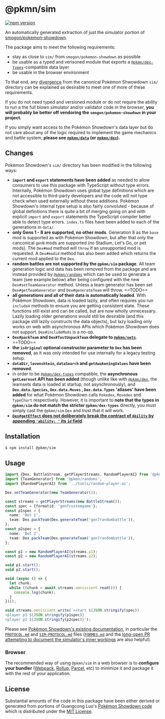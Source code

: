 # @pkmn/sim

[![npm version](https://img.shields.io/npm/v/@pkmn/sim.svg)](https://www.npmjs.com/package/@pkmn/sim)&nbsp;

An automatically generated extraction of just the simulator portion of [smogon/pokemon-showdown][0].

The package aims to meet the following requirements:

- stay as close to `sim/` from `smogon/pokemon-showdown` as possible
- be usable as a typed and verisoned module that exports a [`@pkmn/dex-types`][2]-compatible data
  layer
- be usable in the browser environment

To that end, any [divergence](#changes) from the canonical Pokémon Shwowdown `sim/` directory can be explained
as desirable to meet one of more of these requirements.

If you do not need typed and versioned module or do not require the ability to run a the full blown
simulator and/or validator code in the browser, **you will probably be better off vendoring the
`smogon/pokemon-showdown` in your project.**

If you simply want access to the Pokémon Showdown's data layer but do not care about any of the
logic required to implement the game mechanics and battle system, **please see [`@pkmn/data`][3] (or
[`@pkmn/dex`][4]).**

## Changes

Pokémon Showdown's `sim/` directory has been modified in the following ways:

- **`import` and `export` statements have been added** as needed to allow consumers to use this
  package with TypeScript without type errors. Internally, Pokémon Showdown uses global type
  definitions which are not accessible to third-party developers and the code will not type check
  when used externally without these additions. Pokémon Showdown's internal type setup is also
  fairly convoluted - because of global definitions there is quite a bit of merging going on and
  with explicit `import` and `export` statements the TypeScript compiler better able to detect type
  errors. `index.ts` files have been added to each of the generations in `data/`.
- **only Gens 1 - 8 are supported, no other mods**. Generation 8 as the `base` mod is supported as
  with Pokémon Showdown, but after that only the canconical `genN` mods are supported (no Stadium,
  Let's Go, or pet mods). The `Dex#mod` method will `throw` if an unsupported mod is requested.
  A `Dex#modid` method has also been added which returns the current mod applied to the `Dex`.
- **random battles are not supported by the `@pkmn/sim` package**. All team generation logic and
  data has been removed from the package and are instead provided by [`@pkmn/randoms`][5] which can
  be used to generate a team (see example below) after being configured with the new
  `Dex#setTeamGenerator` method. Unless a team generator has been set `Dex#getTeamGenerator` and
  `Dex#generateTeam` will throw. ==TODO==
- **all generations and all of their data is automatically loaded**. With Pokémon Showdown, data is
  loaded lazily, and often requires you run `includeX` methods to ensure you are getting consistent
  state. These functions still exist and can be called, but are now wholly unnecessary. Lazily
  loading older generations would still be desirable (and this package still lazily constructs the
  data objects), but lazy loading only works on web with asynchronous APIs which Pokémon Showdown
  does not support. `Dex#includeMods` is a no-op.
- **`Dex#packTeam` and `Dex#fastUnpackTeam` delegate to [`@pkmn/sets`][6]**. ==TODO==
- **the `isOriginal` optional constructor parameter to `Dex` has been removed**, as it was only
  intended for use internally for a legacy testing setup.
- **`dataDir`, `levenshtein`, `dataSearch` and `getAwakeningValues` have been removed**.
- in order to be [`@pkmn/dex-types`][2] compatible, the **asynchronous `getLearnset` API has been
  added** (though unlike like with [`@pkmn/dex`][4], the learnsets data is loaded at startup, not
  asynchronously), and **`Dex.data.Species`, `Dex.data.Moves` , `Dex.data.Types` 'aliases' have been
  added** for what Pokémon Showdown calls `Pokedex`, `Movedex` and `TypeChart` respectively.
  However, it is important to **note that the types in `@pkmn/sim` do not match the stricter
  `@pkmn/dex-types`** directly, you must simply cast the `@pkmn/sim` `Dex` and trust that it will
  work.
- [**`Dex#getEffect` does not deliberately break the contract of `Ability` by appending
  `'ability: '` its `id` field**](https://github.com/smogon/pokemon-showdown/commit/18dfc9ae30f77361429af1768cd88cef2c1c6600).

## Installation

```sh
$ npm install @pkmn/sim
```

## Usage

```ts
import {Dex, BattleStream, getPlayerStreams, RandomPlayerAI} from '@pkmn/sim';
import {TeamGenerator} from '@pkmn/randoms';
import {RandomPlayerAI} from '../tools/random-player-ai';

Dex.setTeamGenerator(new TeamGenerator());

const streams = getPlayerStreams(new BattleStream());
const spec = {formatid: 'gen7customgame'};
const p1spec = {
  name: 'Bot 1',
  team: Dex.packTeam(Dex.generateTeam('gen7randombattle')),
};
const p2spec = {
  name: 'Bot 2',
  team: Dex.packTeam(Dex.generateTeam('gen7randombattle')),
};

const p1 = new RandomPlayerAI(streams.p1);
const p2 = new RandomPlayerAI(streams.p2);

void p1.start();
void p2.start();

void (async () => {
  let chunk;
  while ((chunk = await streams.omniscient.read())) {
    console.log(chunk);
  }
})();

void streams.omniscient.write(`>start ${JSON.stringify(spec)}
>player p1 ${JSON.stringify(p1spec)}
>player p2 ${JSON.stringify(p2spec)}`);
```

Please see [Pokémon Showdown's existing documentation][10], in particular the [`PROTOCOL.md`][11]
and [`SIM-PROTOCOL.md`][12] files ([`FORMES.md`][13] and the [long-open PR attempting to document
the simulator's inner workings][14] are also helpful).


### Browser

The recommended way of using `@pkmn/sim` in a web browser is to **configure your bundler**
([Webpack][7], [Rollup][8], [Parcel][9], etc) to minimize it and package it with the rest of your
application.

## License

Substantial amounts of the code in this package have been either derived or generated from portions
of Guangcong Luo's [Pokémon Showdown code][0] which is distributed under the [MIT License][1].

  [0]: https://github.com/smogon/pokemon-showdown
  [1]: https://github.com/smogon/pokemon-showdown/blob/master/LICENSE
  [2]: https://github.com/pkmn/ps/blob/master/dex/types/index.d.ts
  [3]: https://github.com/pkmn/ps/blob/master/data
  [4]: https://github.com/pkmn/ps/blob/master/dex
  [5]: https://github.com/pkmn/ps/blob/master/random
  [6]: https://github.com/pkmn/ps/blob/master/sets
  [7]: https://webpack.js.org/
  [8]: https://rollupjs.org/
  [9]: https://parceljs.org/
  [10]: https://github.com/smogon/pokemon-showdown/blob/master/sim/README.md
  [11]: https://github.com/smogon/pokemon-showdown/blob/master/PROTOCOL.md
  [12]: https://github.com/smogon/pokemon-showdown/blob/master/sim/SIM-PROTOCOL.md
  [13]: https://github.com/smogon/pokemon-showdown/blob/master/data/FORMES.md
  [14]: https://github.com/smogon/pokemon-showdown/pull/5439
